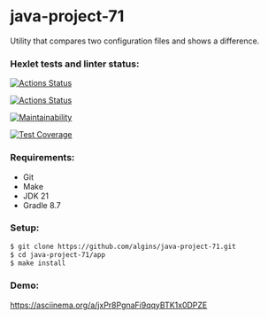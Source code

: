 # java-project-71
Utility that compares two configuration files and shows a difference.

### Hexlet tests and linter status:
[![Actions Status](https://github.com/algins/java-project-71/actions/workflows/hexlet-check.yml/badge.svg)](https://github.com/algins/java-project-71/actions)

[![Actions Status](https://github.com/algins/java-project-71/actions/workflows/main.yml/badge.svg)](https://github.com/algins/java-project-71/actions)

[![Maintainability](https://api.codeclimate.com/v1/badges/5eb26e504307b33620eb/maintainability)](https://codeclimate.com/github/algins/java-project-71/maintainability)

[![Test Coverage](https://api.codeclimate.com/v1/badges/5eb26e504307b33620eb/test_coverage)](https://codeclimate.com/github/algins/java-project-71/test_coverage)

### Requirements:
* Git
* Make
* JDK 21
* Gradle 8.7

### Setup:
```sh
$ git clone https://github.com/algins/java-project-71.git
$ cd java-project-71/app
$ make install
```

### Demo:
https://asciinema.org/a/jxPr8PgnaFi9qqyBTK1x0DPZE
